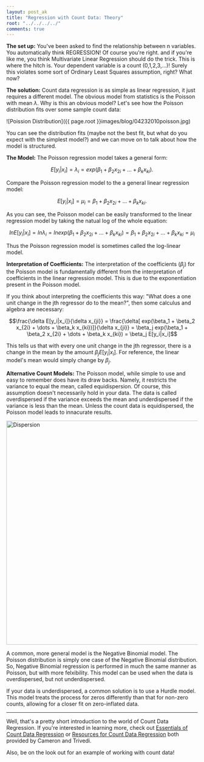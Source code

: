```yaml
---
layout: post_ak
title: "Regression with Count Data: Theory"
root: "../../../../"
comments: true
---
```


**The set up:** You've been asked to find the relationship between n variables. You automatically think REGRESSION! Of course you're right. and if you're like me, you think Multivariate Linear Regression should do the trick. This is where the hitch is. Your dependent variable is a count (0,1,2,3,$\dots$)! Surely this violates some sort of Ordinary Least Squares assumption, right? What now?

**The solution:** Count data regression is as simple as linear regression, it just requires a different model. The obvious model from statistics is the Poisson with mean $\lambda$. Why is this an obvious model? Let's see how the Poisson distribution fits over some sample count data:

![Poission Distribution]({{ page.root }}images/blog/04232010poisson.jpg)

You can see the distribution fits (maybe not the best fit, but what do you expect with the simplest model?) and we can move on to talk about how the model is structured.

**The Model:** The Poisson regression model takes a general form:


$$E[y_i|x_i]= \lambda_i = exp (\beta_1 + \beta_2 x_{2i} + \dots + \beta_k x_{ki}).$$

Compare the Poisson regression model to the a general linear regression model:

$$E[y_i|x_i] = \mu_i = \beta_1 + \beta_2 x_{2i} + \dots + \beta_k x_{ki}.$$

As you can see, the Poisson model can be easily transformed to the linear regression model by taking the natual log of the whole equation:

$$ln E[y_i|x_i] =ln \lambda_i = ln exp(\beta_1 + \beta_2 x_{2i} + \dots + \beta_k x_{ki}) = \beta_1 + \beta_2 x_{2i} + \dots + \beta_k x_{ki} = \mu_i$$

Thus the Poisson regression model is sometimes called the log-linear model.

**Interpretation of Coefficients:** The interpretation of the coefficients ($\beta_j$) for the Poisson model is fundamentally different from the interpretation of coefficients in the linear regression model. This is due to the exponentiation present in the Poisson model.

If you think about interpreting the coefficients this way: "What does a one unit change in the jth regressor do to the mean?", then some calculus and algebra are necessary:

$$\frac{\delta E[y_i|x_i]}{\delta x_{ji}} = \frac{\delta[ exp(\beta_1 + \beta_2 x_{2i} + \dots + \beta_k x_{ki})]}{\delta x_{ji}} = \beta_j exp(\beta_1 + \beta_2 x_{2i} + \dots + \beta_k x_{ki}) = \beta_j E[y_i|x_i]$$

This tells us that with every one unit change in the jth regressor, there is a change in the mean by the amount $\beta_j E[y_i|x_i]$. For reference, the linear model's mean would simply change by $\beta_j$.

**Alternative Count Models:** The Poisson model, while simple to use and easy to remember does have its draw backs. Namely, it restricts the variance to equal the mean, called equidispersion. Of course, this assumption doesn't necessarily hold in your data. The data is called overdispersed if the variance exceeds the mean and underdispersed if the variance is less than the mean. Unless the count data is equidispersed, the Poisson model leads to innacurate results.

<img src="{{ page.root }}images/blog/04232010disp.jpg" alt="Dispersion" width="590px">

A common, more general model is the Negative Binomial model. The Poisson distribution is simply one case of the Negative Binomial distribution. So, Negative Binomial regression is performed in much the same manner as Poisson, but with more felxibility. This model can be used when the data is overdispersed, but not underdispersed.

If your data is underdispersed, a common solution is to use a Hurdle model. This model treats the process for zeros differently than that for non-zero counts, allowing for a closer fit on zero-inflated data.

----
Well, that's a pretty short introduction to the world of Count Data Regression. If you're interested in learning more, check out [Essentials of Count Data Regression](http://cameron.econ.ucdavis.edu/research/CTE01preprint.pdf) or [Resources for Count Data Regression](http://cameron.econ.ucdavis.edu/racd/count.html) both provided by Cameron and Trivedi.

Also, be on the look out for an example of working with count data!



